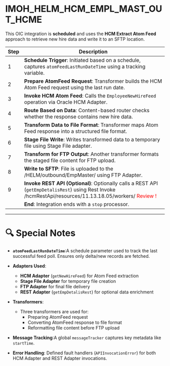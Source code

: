 # IMOH_HELM_HCM_EMPL_MAST_OUT_HCME
This OIC integration is **scheduled** and uses the **HCM Extract Atom Feed** approach to retrieve new hire data and write it to an SFTP location.

| Step  | Description                                                                                                                                        |
| ----- | -------------------------------------------------------------------------------------------------------------------------------------------------- |
| 1 | **Schedule Trigger**: Initiated based on a schedule, captures `atomFeedLastRunDateTime` using a tracking variable.       |
| 2 | **Prepare AtomFeed Request**: Transformer builds the HCM Atom Feed request using the last run date.                       |
| 3 | **Invoke HCM Atom Feed**: Calls the `EmployeeNewHireFeed` operation via Oracle HCM Adapter.                           |
| 4 | **Route Based on Data**: Content-based router checks whether the response contains new hire data.                         |
| 5 | **Transform Data to File Format**: Transformer maps Atom Feed response into a structured file format.                     |
| 6 | **Stage File Write**: Writes transformed data to a temporary file using Stage File adapter.                               |
| 7 | **Transform for FTP Output**: Another transformer formats the staged file content for FTP upload.                         |
| 8 | **Write to SFTP**: File is uploaded to the /HELM/outbound/EmpMaster/ using FTP Adapter.                                  |
| 9 | **Invoke REST API (Optional)**: Optionally calls a REST API (`getEmpDetalisRest`) using Rest Invoke /hcmRestApi/resources/11.13.18.05/workers/  	<font color='red'>Review !</font>
|    | **End**: Integration ends with a `stop` processor.                                                                                         |

---

# 🔍 Special Notes

- **`atomFeedLastRunDateTime`**:A schedule parameter used to track the last successful feed poll. Ensures only delta/new records are fetched.
- **Adapters Used**:

  - **HCM Adapter** (`getNewHireFeed`) for Atom Feed extraction
  - **Stage File Adapter** for temporary file creation
  - **FTP Adapter** for final file delivery
  - **REST Adapter** (`getEmpDetalisRest`) for optional data enrichment
- **Transformers**:

  - Three transformers are used for:
    - Preparing AtomFeed request
    - Converting AtomFeed response to file format
    - Reformatting file content before FTP upload
- **Message Tracking**:A global `messageTracker` captures key metadata like `startTime`.
- **Error Handling**:
  Defined fault handlers (`APIInvocationError`) for both HCM Adapter and REST Adapter invocations.
<!--stackedit_data:
eyJoaXN0b3J5IjpbMTk3OTI2MTcwMiwtMTExNDg3NjY1MSwtOD
I3OTQ1Njg2LC02MjIxNDQ3MTFdfQ==
-->